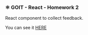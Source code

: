 ### ⚛️ GOIT - React - Homework 2

React component to collect feedback.<br> 

You can see it <a href="https://bolomasta.github.io/goit-react-hw-02-feedback/">HERE</a>
